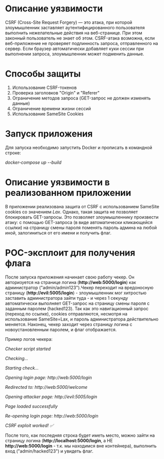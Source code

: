 # Описание уязвимости
CSRF (Cross-Site Request Forgery) — это атака, при которой злоумышленник заставляет аутентифицированного пользователя выполнить нежелательные действия на веб-странице. При этом законный пользователь не знает об этом. CSRF-атака возможна, если веб-приложение не проверяет подлинность запроса, отправленного на сервер. Если браузер автоматически добавляет куки сессии при выполнении запроса, злоумышленник может подменить данные.

# Способы защиты
1. Использование CSRF-токенов
2. Проверка заголовков "Origin" и "Referer"
3. Ограничение методов запроса (GET-запрос не должен изменять данные)
4. Ограничение времени жизни сессий
5. Использование SameSite Cookies

# Запуск приложения
Для запуска необходимо запустить Docker и прописать в командной строке:

*docker-compose up --build*

# Описание уязвимости в реализованном приложении
В приложении реализована защита от CSRF с использованием SameSite cookies со значением *Lax*. Однако, такая защита не позволяет блокировать GET-запросы. Это позволяет злоумышленнику произвести атаку: с помощью GET-запроса (в виде автоматически кликающейся ссылки) на страницу смены пароля поменять пароль админа на любой иной, залогиниться от его имени и получить флаг.

# POC-эксплоит для получения флага
После запуска приложения начинает свою работу чекер. Он авторизуется на странице логина (**http://web:5000/login**) как администратор ("admin/admin123").Чекер переходит на вредоносную страницу (**http://evil:5005/login**) - злоумышленник мог хитростью заставить администратора зайти туда - и через 1 секунду автоматически выполняет GET-запрос на страницу смены пароля с заданным паролем (hacked123). Так как это навигационный запрос (переход по ссылке), cookies отправляются, несмотря на использование SameSite=Lax, и пароль администратора действительно меняется. Наконец, чекер заходит через страницу логина с новоустановленным паролем, и флаг отображается.

Пример логов чекера:

*Checker script started*

*Checking...*

*Starting check...*

*Opening login page: http://web:5000/login*

*Redirected to: http://web:5000/welcome*

*Opening attacker page: http://evil:5005/login*

*Page loaded successfully*

*Re-opening login page: http://web:5000/login*

*CSRF exploit worked! ✅*

После того, как последняя строка будет иметь место, можно зайти на страницу логина (**http://localhost:5000/login**, а НЕ **http://web:5000/login** - т.к. мы находимся вне контейнера), выполнить вход ("admin/hacked123") и увидеть флаг.
